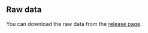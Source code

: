 ## Raw data

You can download the raw data from the [release page](https://github.com/zlib-searcher/raw/releases).
